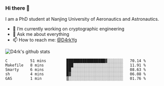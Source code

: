### Hi there 👋

I am a PhD student at Nanjing University of Aeronautics and Astronautics.

- 🔭 I’m currently working on cryptographic engineering
- 💬 Ask me about everything
- 📫 How to reach me: [@D4rkYg](https://twitter.com/D4rkYg)

![D4rk's github stats](https://github-readme-stats.vercel.app/api?username=dd4rk&show_icons=true&title_color=fff&icon_color=79ff97&text_color=9f9f9f&bg_color=151515)

<!--START_SECTION:waka-->
```text
C          51 mins         █████████████████▓░░░░░░░   70.14 % 
Makefile   8 mins          ███░░░░░░░░░░░░░░░░░░░░░░   11.91 % 
Smarty     6 mins          ██░░░░░░░░░░░░░░░░░░░░░░░   08.63 % 
sh         4 mins          █▓░░░░░░░░░░░░░░░░░░░░░░░   06.08 % 
GAS        1 min           ▒░░░░░░░░░░░░░░░░░░░░░░░░   01.76 % 
```
<!--END_SECTION:waka-->
